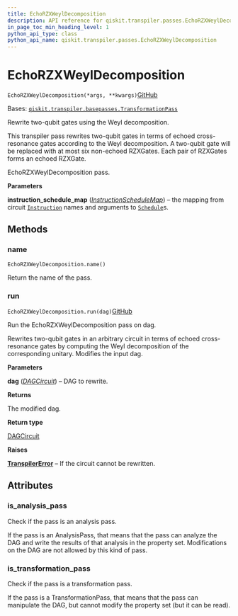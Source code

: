 ```yaml
---
title: EchoRZXWeylDecomposition
description: API reference for qiskit.transpiler.passes.EchoRZXWeylDecomposition
in_page_toc_min_heading_level: 1
python_api_type: class
python_api_name: qiskit.transpiler.passes.EchoRZXWeylDecomposition
---
```


# EchoRZXWeylDecomposition

<span id="qiskit.transpiler.passes.EchoRZXWeylDecomposition" />

`EchoRZXWeylDecomposition(*args, **kwargs)`[GitHub](https://github.com/qiskit/qiskit/tree/stable/0.40/qiskit/transpiler/passes/optimization/echo_rzx_weyl_decomposition.py "view source code")

Bases: [`qiskit.transpiler.basepasses.TransformationPass`](qiskit.transpiler.TransformationPass "qiskit.transpiler.basepasses.TransformationPass")

Rewrite two-qubit gates using the Weyl decomposition.

This transpiler pass rewrites two-qubit gates in terms of echoed cross-resonance gates according to the Weyl decomposition. A two-qubit gate will be replaced with at most six non-echoed RZXGates. Each pair of RZXGates forms an echoed RZXGate.

EchoRZXWeylDecomposition pass.

**Parameters**

**instruction\_schedule\_map** ([*InstructionScheduleMap*](qiskit.pulse.InstructionScheduleMap "qiskit.pulse.InstructionScheduleMap")) – the mapping from circuit [`Instruction`](qiskit.circuit.Instruction "qiskit.circuit.Instruction") names and arguments to [`Schedule`](qiskit.pulse.Schedule "qiskit.pulse.Schedule")s.

## Methods

### name

<span id="qiskit.transpiler.passes.EchoRZXWeylDecomposition.name" />

`EchoRZXWeylDecomposition.name()`

Return the name of the pass.

### run

<span id="qiskit.transpiler.passes.EchoRZXWeylDecomposition.run" />

`EchoRZXWeylDecomposition.run(dag)`[GitHub](https://github.com/qiskit/qiskit/tree/stable/0.40/qiskit/transpiler/passes/optimization/echo_rzx_weyl_decomposition.py "view source code")

Run the EchoRZXWeylDecomposition pass on dag.

Rewrites two-qubit gates in an arbitrary circuit in terms of echoed cross-resonance gates by computing the Weyl decomposition of the corresponding unitary. Modifies the input dag.

**Parameters**

**dag** ([*DAGCircuit*](qiskit.dagcircuit.DAGCircuit "qiskit.dagcircuit.DAGCircuit")) – DAG to rewrite.

**Returns**

The modified dag.

**Return type**

[DAGCircuit](qiskit.dagcircuit.DAGCircuit "qiskit.dagcircuit.DAGCircuit")

**Raises**

[**TranspilerError**](qiskit.transpiler.TranspilerError "qiskit.transpiler.TranspilerError") – If the circuit cannot be rewritten.

## Attributes

<span id="qiskit.transpiler.passes.EchoRZXWeylDecomposition.is_analysis_pass" />

### is\_analysis\_pass

Check if the pass is an analysis pass.

If the pass is an AnalysisPass, that means that the pass can analyze the DAG and write the results of that analysis in the property set. Modifications on the DAG are not allowed by this kind of pass.

<span id="qiskit.transpiler.passes.EchoRZXWeylDecomposition.is_transformation_pass" />

### is\_transformation\_pass

Check if the pass is a transformation pass.

If the pass is a TransformationPass, that means that the pass can manipulate the DAG, but cannot modify the property set (but it can be read).

